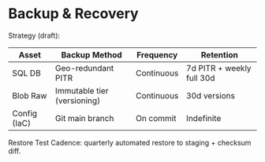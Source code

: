 # Backup & Recovery

Strategy (draft):

| Asset | Backup Method | Frequency | Retention |
|-------|---------------|----------|-----------|
| SQL DB | Geo-redundant PITR | Continuous | 7d PITR + weekly full 30d |
| Blob Raw | Immutable tier (versioning) | Continuous | 30d versions |
| Config (IaC) | Git main branch | On commit | Indefinite |

Restore Test Cadence: quarterly automated restore to staging + checksum diff.
